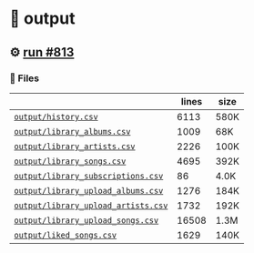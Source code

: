 # 📝  output 

## ⚙️ [run #813](https://github.com/jwenerd/ytm-dl/actions/runs/8473893337)

### 📁 Files

|                                                                         |lines|size|
|-------------------------------------------------------------------------|-----|----|
|[`output/history.csv` ](output/history.csv)                              |6113 |580K|
|[`output/library_albums.csv` ](output/library_albums.csv)                |1009 |68K |
|[`output/library_artists.csv` ](output/library_artists.csv)              |2226 |100K|
|[`output/library_songs.csv` ](output/library_songs.csv)                  |4695 |392K|
|[`output/library_subscriptions.csv` ](output/library_subscriptions.csv)  |86   |4.0K|
|[`output/library_upload_albums.csv` ](output/library_upload_albums.csv)  |1276 |184K|
|[`output/library_upload_artists.csv` ](output/library_upload_artists.csv)|1732 |192K|
|[`output/library_upload_songs.csv` ](output/library_upload_songs.csv)    |16508|1.3M|
|[`output/liked_songs.csv` ](output/liked_songs.csv)                      |1629 |140K|